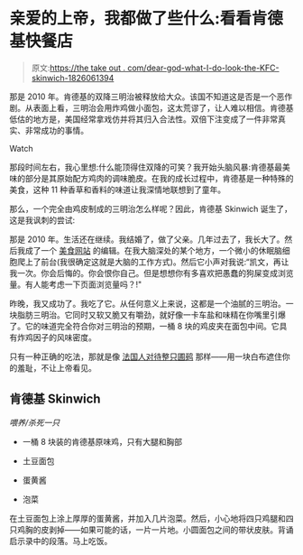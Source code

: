 # 亲爱的上帝，我都做了些什么:看看肯德基快餐店

> 原文:[https://the take out . com/dear-god-what-I-do-look-the-KFC-skinwich-1826061394](https://thetakeout.com/dear-god-what-have-i-done-behold-the-kfc-skinwich-1826061394)

那是 2010 年。肯德基的双降三明治被释放给大众。该国不知道这是否是一个恶作剧。从表面上看，三明治会用炸鸡做小面包，这太荒谬了，让人难以相信。肯德基低估的地方是，美国经常拿戏仿并将其归入合法性。双倍下注变成了一件非常真实、非常成功的事情。

Watch

那段时间左右，我心里想:什么能顶得住双降的可笑？我开始头脑风暴:肯德基最美味的部分是其原始配方鸡肉的调味脆皮。在我的成长过程中，肯德基是一种特殊的美食，这种 11 种香草和香料的味道让我深情地联想到了童年。

那么，一个完全由鸡皮制成的三明治怎么样呢？因此，肯德基 Skinwich 诞生了，这是我讽刺的尝试:

那是 2010 年。生活还在继续。我结婚了，做了父亲。几年过去了，我长大了。然后我成了一个 [美食网站](http://thetakeout.com) 的编辑。在我大脑深处的某个地方，一个微小的休眠脑细胞爬上了前台(我很确定这就是大脑的工作方式)。然后它小声对我说:“凯文，再让我一次。你会后悔的。你会恨你自己。但是想想你有多喜欢把愚蠢的狗屎变成浏览量。有人能考虑一下页面浏览量吗？!"

昨晚，我又成功了。我吃了它。从任何意义上来说，这都是一个油腻的三明治。一块脂肪三明治。它同时又软又脆又有嚼劲，就好像一卡车盐和味精在你嘴里引爆了。它的味道完全符合你对三明治的预期，一桶 8 块的鸡皮夹在面包中间。它具有炸鸡因子的风味密度。

只有一种正确的吃法，那就是像 [法国人对待整只圃鹀](https://www.telegraph.co.uk/foodanddrink/11102100/Why-French-chefs-want-us-to-eat-this-bird-head-bones-beak-and-all.html) 那样——用一块白布遮住你的羞耻，不让上帝看见。

## 肯德基 Skinwich

*喂养/杀死一只*

*   一桶 8 块装的肯德基原味鸡，只有大腿和胸部

*   土豆面包

*   蛋黄酱

*   泡菜

在土豆面包上涂上厚厚的蛋黄酱，并加入几片泡菜。然后，小心地将四只鸡腿和四只鸡胸的皮剥掉——如果可能的话，一片一片地。小圆面包之间的带状皮肤。背诵启示录中的段落。马上吃饭。